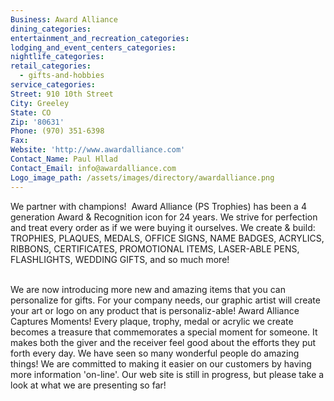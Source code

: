 ```yaml
---
Business: Award Alliance
dining_categories:
entertainment_and_recreation_categories:
lodging_and_event_centers_categories:
nightlife_categories:
retail_categories:
  - gifts-and-hobbies
service_categories:
Street: 910 10th Street
City: Greeley
State: CO
Zip: '80631'
Phone: (970) 351-6398
Fax:
Website: 'http://www.awardalliance.com'
Contact_Name: Paul Hllad
Contact_Email: info@awardalliance.com
Logo_image_path: /assets/images/directory/awardalliance.png
---
```



We partner with champions! &nbsp;Award Alliance (PS Trophies) has been a 4 generation Award & Recognition icon for 24 years. We strive for perfection and treat every order as if we were buying it ourselves. We create & build:
<br>TROPHIES, PLAQUES, MEDALS, OFFICE SIGNS, NAME BADGES, ACRYLICS, RIBBONS, CERTIFICATES, PROMOTIONAL ITEMS, LASER-ABLE PENS, FLASHLIGHTS, WEDDING GIFTS, and so much more!

<br>We are now introducing more new and amazing items that you can personalize for gifts. For your company needs, our graphic artist will create your art or logo on any product that is personaliz-able! Award Alliance Captures Moments! Every plaque, trophy, medal or acrylic we create becomes a treasure that commemorates a special moment for someone. It makes both the giver and the receiver feel good about the efforts they put forth every day. We have seen so many wonderful people do amazing things! We are committed to making it easier on our customers by having more information 'on-line'. Our web site is still in progress, but please take a look at what we are presenting so far!